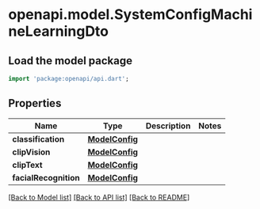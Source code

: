 # openapi.model.SystemConfigMachineLearningDto

## Load the model package
```dart
import 'package:openapi/api.dart';
```

## Properties
Name | Type | Description | Notes
------------ | ------------- | ------------- | -------------
**classification** | [**ModelConfig**](ModelConfig.md) |  | 
**clipVision** | [**ModelConfig**](ModelConfig.md) |  | 
**clipText** | [**ModelConfig**](ModelConfig.md) |  | 
**facialRecognition** | [**ModelConfig**](ModelConfig.md) |  | 

[[Back to Model list]](../README.md#documentation-for-models) [[Back to API list]](../README.md#documentation-for-api-endpoints) [[Back to README]](../README.md)



